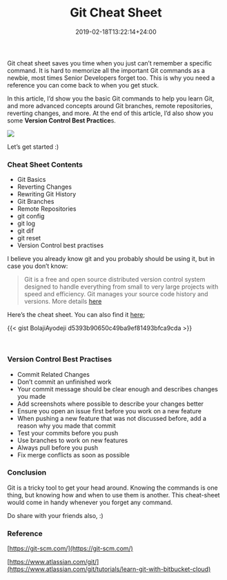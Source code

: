﻿---
title: "Git Cheat Sheet"
date: 2019-02-18T13:22:14+24:00
draft: false
type: "post"
tags: ["git", "cheat sheet", "Version Control"]
---


Git cheat sheet saves you time when you just can’t remember a specific command.
It is hard to memorize all the important Git commands as a newbie, most times
Senior Developers forget too. This is why you need a reference you can come back
to when you get stuck.

In this article, I’d show you the basic Git commands to help you learn Git, and
more advanced concepts around Git branches, remote repositories, reverting
changes, and more. At the end of this article, I’d also show you some **Version
Control Best Practice**s.

![](https://cdn-images-1.medium.com/max/800/1*YrW-yGnNBHYHJzKvo-0tDg.png)

Let’s get started :)

### Cheat Sheet Contents

* Git Basics
* Reverting Changes
* Rewriting Git History
* Git Branches
* Remote Repositories
* git config
* git log
* git dif
* git reset
* Version Control best practises 

I believe you already know git and you probably should be using it, but in case
you don’t know:

> Git is a free and open source distributed version control system designed to
> handle everything from small to very large projects with speed and efficiency.
Git manages your source code history and versions. More details
[here](https://git-scm.com/)

Here’s the cheat sheet. You can also find it
[here](https://gist.github.com/BolajiAyodeji/d5393b90650c49ba9ef81493bfca9cda);

{{< gist BolajiAyodeji d5393b90650c49ba9ef81493bfca9cda >}}

<br>

### Version Control Best Practises

* Commit Related Changes
* Don’t commit an unfinished work
* Your commit message should be clear enough and describes changes you made
* Add screenshots where possible to describe your changes better
* Ensure you open an issue first before you work on a new feature
* When pushing a new feature that was not discussed before, add a reason why you
made that commit
* Test your commits before you push
* Use branches to work on new features
* Always pull before you push
* Fix merge conflicts as soon as possible

### Conclusion

Git is a tricky tool to get your head around. Knowing the commands is one thing,
but knowing how and when to use them is another. This cheat-sheet would come in
handy whenever you forget any command.

Do share with your friends also, :)

### Reference

[https://git-scm.com/](https://git-scm.com/)

[https://www.atlassian.com/git/](https://www.atlassian.com/git/tutorials/learn-git-with-bitbucket-cloud)
